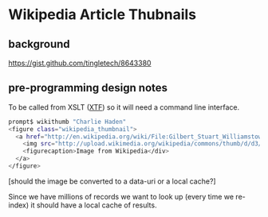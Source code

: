 
# Wikipedia Article Thubnails

## background

https://gist.github.com/tingletech/8643380

## pre-programming design notes

To be called from XSLT (<a href="http://xtf.cdlib.org/">XTF</a>)
so it will need a command line interface.

```bash
prompt$ wikithumb "Charlie Haden"
<figure class="wikipedia_thumbnail">
  <a href="http://en.wikipedia.org/wiki/File:Gilbert_Stuart_Williamstown_Portrait_of_George_Washington.jpg">
    <img src="http://upload.wikimedia.org/wikipedia/commons/thumb/d/d3/Charlie_Haden_-_Pescara_Italy_1990.jpg/200px-Charlie_Haden_-_Pescara_Italy_1990.jpg" alt= "" />
    <figurecaption>Image from Wikipedia</div>
  </a>
</figure>
```

[should the image be converted to a data-uri or a local cache?]

Since we have millions of records we want to look up (every time
we re-index) it should have a local cache of results.
